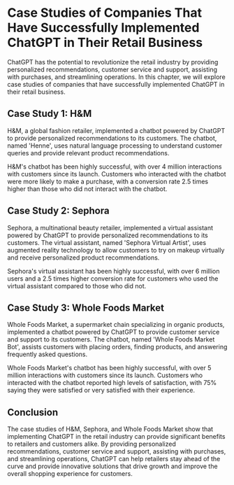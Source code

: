 Case Studies of Companies That Have Successfully Implemented ChatGPT in Their Retail Business
=================================================================================================================================================

ChatGPT has the potential to revolutionize the retail industry by providing personalized recommendations, customer service and support, assisting with purchases, and streamlining operations. In this chapter, we will explore case studies of companies that have successfully implemented ChatGPT in their retail business.

Case Study 1: H\&M
------------------

H\&M, a global fashion retailer, implemented a chatbot powered by ChatGPT to provide personalized recommendations to its customers. The chatbot, named 'Henne', uses natural language processing to understand customer queries and provide relevant product recommendations.

H\&M's chatbot has been highly successful, with over 4 million interactions with customers since its launch. Customers who interacted with the chatbot were more likely to make a purchase, with a conversion rate 2.5 times higher than those who did not interact with the chatbot.

Case Study 2: Sephora
---------------------

Sephora, a multinational beauty retailer, implemented a virtual assistant powered by ChatGPT to provide personalized recommendations to its customers. The virtual assistant, named 'Sephora Virtual Artist', uses augmented reality technology to allow customers to try on makeup virtually and receive personalized product recommendations.

Sephora's virtual assistant has been highly successful, with over 6 million users and a 2.5 times higher conversion rate for customers who used the virtual assistant compared to those who did not.

Case Study 3: Whole Foods Market
--------------------------------

Whole Foods Market, a supermarket chain specializing in organic products, implemented a chatbot powered by ChatGPT to provide customer service and support to its customers. The chatbot, named 'Whole Foods Market Bot', assists customers with placing orders, finding products, and answering frequently asked questions.

Whole Foods Market's chatbot has been highly successful, with over 5 million interactions with customers since its launch. Customers who interacted with the chatbot reported high levels of satisfaction, with 75% saying they were satisfied or very satisfied with their experience.

Conclusion
----------

The case studies of H\&M, Sephora, and Whole Foods Market show that implementing ChatGPT in the retail industry can provide significant benefits to retailers and customers alike. By providing personalized recommendations, customer service and support, assisting with purchases, and streamlining operations, ChatGPT can help retailers stay ahead of the curve and provide innovative solutions that drive growth and improve the overall shopping experience for customers.
